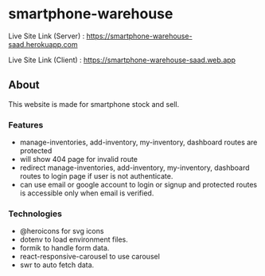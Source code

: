 # smartphone-warehouse

Live Site Link (Server) : <https://smartphone-warehouse-saad.herokuapp.com>

Live Site Link (Client) : <https://smartphone-warehouse-saad.web.app>

## About

This website is made for smartphone stock and sell.

### Features

-   manage-inventories, add-inventory, my-inventory, dashboard routes are protected
-   will show 404 page for invalid route
-   redirect manage-inventories, add-inventory, my-inventory, dashboard routes to login page if user is not authenticate.
-   can use email or google account to login or signup and protected routes is accessible only when email is verified.

### Technologies

-   @heroicons for svg icons
-   dotenv to load environment files.
-   formik to handle form data.
-   react-responsive-carousel to use carousel
-   swr to auto fetch data.

